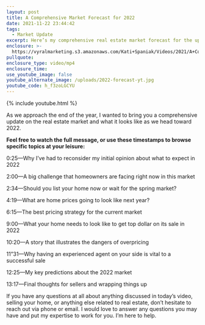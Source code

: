 ```yaml
---
layout: post
title: A Comprehensive Market Forecast for 2022
date: 2021-11-22 23:44:42
tags:
  - Market Update
excerpt: Here’s my comprehensive real estate market forecast for the upcoming year.
enclosure: >-
  https://vyralmarketing.s3.amazonaws.com/Kati+Spaniak/Videos/2021/A+Comprehensive+Market+Forecast+for+2022.mp4
pullquote:
enclosure_type: video/mp4
enclosure_time:
use_youtube_image: false
youtube_alternate_image: /uploads/2022-forecast-yt.jpg
youtube_code: h_f3zoLGCYU
---
```

{% include youtube.html %}

As we approach the end of the year, I wanted to bring you a comprehensive update on the real estate market and what it looks like as we head toward 2022.

**Feel free to watch the full message, or use these timestamps to browse specific topics at your leisure:**

0:25—Why I’ve had to reconsider my initial opinion about what to expect in 2022

2:00—A big challenge that homeowners are facing right now in this market

2:34—Should you list your home now or wait for the spring market?

4:19—What are home prices going to look like next year?

6:15—The best pricing strategy for the current market

9:00—What your home needs to look like to get top dollar on its sale in 2022

10:20—A story that illustrates the dangers of overpricing

11”31—Why having an experienced agent on your side is vital to a successful sale

12:25—My key predictions about the 2022 market

13:17—Final thoughts for sellers and wrapping things up

If you have any questions at all about anything discussed in today’s video, selling your home, or anything else related to real estate, don’t hesitate to reach out via phone or email. I would love to answer any questions you may have and put my expertise to work for you. I’m here to help.
